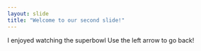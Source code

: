 ```yaml
---
layout: slide
title: "Welcome to our second slide!"
---
```

I enjoyed watching the superbowl
Use the left arrow to go back!
